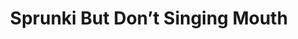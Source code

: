 ---
slug: sprunki-but-dont-singing-mouth
title: Sprunki But Don’t Singing Mouth
description: "Sprunki But Don’t Singing Mouth is an exciting online game. Play for free directly in your browser!"
icon: /images/popular_mods/Sprunki But Don’t Singing Mouth.png
url: https://wowtbc.net/sprunkin/sprunki-not-singing-mouth/index.html
previewImage: /images/popular_mods/Sprunki But Don’t Singing Mouth.png
type: popular mods

# SEO配置
seo:
  title: "Sprunki But Don’t Singing Mouth - Play Free Online Game | Fun Browser Games"
  description: "Sprunki But Don’t Singing Mouth - Play this fun online game for free in your browser. No download required!"
  ogImage: "/images/popular_mods/Sprunki But Don’t Singing Mouth.png"
  keywords: "sprunki-but-dont-singing-mouth, online game, browser game, free game, popular mods game, play online"

videoUrls:
  - https://www.youtube.com/embed/example1
  - https://www.youtube.com/embed/example2

whyPlay:
  title: "Why Play Sprunki But Don’t Singing Mouth?"
  items:
    - "Immersive Gameplay: Sprunki But Don’t Singing Mouth offers an engaging and immersive gaming experience that will keep you entertained for hours"
    - "Challenging Levels: Test your skills with increasingly difficult challenges and obstacles"
    - "Beautiful Graphics: Enjoy stunning visuals and smooth animations that bring the game world to life"
    - "Regular Updates: New content and features are added regularly to keep the game fresh and exciting"
    - "Free to Play: Experience all the fun without spending a penny"
    - "Community Features: Connect with other players, share strategies, and compete for high scores"
    - "Cross-Platform: Play on any device with a web browser, no downloads required"

features:
  title: "Key Features of Sprunki But Don’t Singing Mouth"
  image: "/images/popular_mods/Sprunki But Don’t Singing Mouth.png"
  items:
    - "Intuitive Controls: Easy to learn controls make Sprunki But Don’t Singing Mouth accessible for players of all skill levels"
    - "Multiple Game Modes: Enjoy various gameplay options that provide different challenges and experiences"
    - "Character Customization: Personalize your gaming experience with unique characters and items"
    - "Achievement System: Complete special tasks to earn rewards and recognition"
    - "Leaderboards: Compete with players worldwide and see who can achieve the highest scores"

characteristics:
  title: "Game Characteristics"
  image: "/images/popular_mods/Sprunki But Don’t Singing Mouth.png"
  items:
    - "Genre: Popular mods game with elements of strategy and skill"
    - "Difficulty: Suitable for both casual gamers and those seeking a challenge"
    - "Play Time: Quick sessions or extended gameplay, depending on your preference"
    - "Art Style: Vibrant and engaging visuals that enhance the gaming experience"
    - "Sound Design: Immersive audio that complements the gameplay perfectly"

info: "Sprunki But Don’t Singing Mouth is an exciting online game that offers players a unique and engaging gaming experience. With its intuitive controls, stunning visuals, and challenging gameplay, Sprunki But Don’t Singing Mouth provides hours of entertainment for players of all ages and skill levels. Whether you're looking for a quick gaming session during a break or an extended play session, Sprunki But Don’t Singing Mouth delivers an immersive experience that will keep you coming back for more. The game features multiple levels of increasing difficulty, ensuring that players are constantly challenged as they progress. With regular updates adding new content and features, Sprunki But Don’t Singing Mouth remains fresh and exciting, providing endless entertainment options for its growing community of players."

howToPlayIntro: "Welcome to Sprunki But Don’t Singing Mouth! This guide will walk you through the basics and help you master the game. Whether you're a beginner or looking to improve your skills, these tips and instructions will enhance your gaming experience."

howToPlaySteps:
  - title: "Getting Started"
    description: "Begin your Sprunki But Don’t Singing Mouth adventure by familiarizing yourself with the controls. Use your keyboard or mouse to navigate through the game interface. The tutorial will guide you through the basic mechanics and help you understand the objectives."
  - title: "Understanding the Objectives"
    description: "In Sprunki But Don’t Singing Mouth, your main goal is to progress through levels by completing specific objectives. Each level presents unique challenges that require different strategies and approaches."
  - title: "Mastering the Controls"
    description: "Practice using the controls to improve your precision and reaction time. Sprunki But Don’t Singing Mouth requires quick reflexes and strategic thinking to overcome obstacles and defeat opponents."
  - title: "Utilizing Power-ups"
    description: "Collect power-ups throughout the game to enhance your abilities and overcome difficult challenges. Each power-up offers unique advantages that can be crucial for success."
  - title: "Developing Strategies"
    description: "As you progress in Sprunki But Don’t Singing Mouth, develop effective strategies for different scenarios. Analyze patterns, anticipate challenges, and adapt your approach to maximize your performance."

faq:
  title: "Frequently Asked Questions about Sprunki But Don’t Singing Mouth"
  items:
    - question: "Is Sprunki But Don’t Singing Mouth free to play?"
      answer: "Yes, Sprunki But Don’t Singing Mouth is completely free to play directly in your web browser. No downloads or purchases are required to enjoy the full game experience."
    - question: "Can I play Sprunki But Don’t Singing Mouth on mobile devices?"
      answer: "Yes, Sprunki But Don’t Singing Mouth is optimized for both desktop and mobile play. You can enjoy the game on any device with a web browser and internet connection."
    - question: "Are there any in-game purchases?"
      answer: "While Sprunki But Don’t Singing Mouth is free to play, there may be optional in-game purchases available for cosmetic items or additional features that don't affect core gameplay."
    - question: "How often is Sprunki But Don’t Singing Mouth updated?"
      answer: "The developers regularly update Sprunki But Don’t Singing Mouth with new content, features, and improvements based on player feedback and game performance."
    - question: "Can I play Sprunki But Don’t Singing Mouth offline?"
      answer: "Currently, Sprunki But Don’t Singing Mouth requires an internet connection to play as it's a browser-based online game."
    - question: "Is Sprunki But Don’t Singing Mouth suitable for children?"
      answer: "Yes, Sprunki But Don’t Singing Mouth is designed to be family-friendly and suitable for players of all ages."
    - question: "How do I report bugs or issues?"
      answer: "If you encounter any problems while playing Sprunki But Don’t Singing Mouth, you can report them through the game's support page or contact the developers directly through their website."
    - question: "Still Have Questions?"
      answer: "If you have additional questions about Sprunki But Don’t Singing Mouth that aren't covered in this FAQ, please visit our support center or contact our customer service team for assistance."
---
